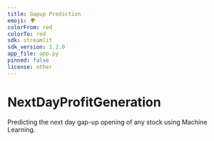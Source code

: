 ```yaml
---
title: Gapup Prediction
emoji: 🌍
colorFrom: red
colorTo: red
sdk: streamlit
sdk_version: 1.2.0
app_file: app.py
pinned: false
license: other
---
```


# NextDayProfitGeneration
Predicting the next day gap-up opening of any stock using Machine Learning.

